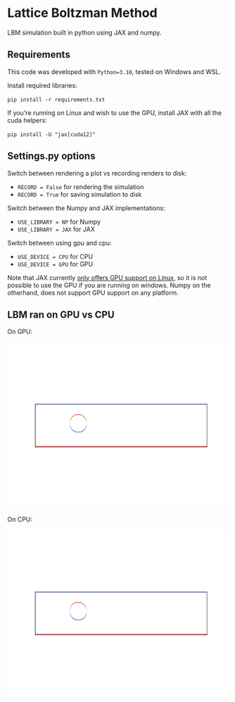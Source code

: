 # Lattice Boltzman Method

LBM simulation built in python using JAX and numpy. 

## Requirements

This code was developed with `Python=3.10`, tested on Windows and WSL.

Install required libraries:

`pip install -r requirements.txt`

If you're running on Linux and wish to use the GPU, install JAX with all the cuda helpers:

`pip install -U "jax[cuda12]"`

## Settings.py options

Switch between rendering a plot vs recording renders to disk:
- `RECORD = False` for rendering the simulation
- `RECORD = True` for saving simulation to disk

Switch between the Numpy and JAX implementations:
- `USE_LIBRARY = NP` for Numpy
- `USE_LIBRARY = JAX` for JAX

Switch between using gpu and cpu:
- `USE_DEVICE = CPU` for CPU
- `USE_DEVICE = GPU` for GPU

Note that JAX currently [only offers GPU support on Linux](https://jax.readthedocs.io/en/latest/installation.html#:~:text=libtpu_releases.html-,Supported%20platforms,no,-CPU), so it is not possible to use the GPU if you are running on windows. Numpy on the otherhand, does not support GPU support on any platform.

## LBM ran on GPU vs CPU

On GPU:

![](https://github.com/wingos80/LBM/blob/main/resources/gpu_lbm.gif)

On CPU:

![](https://github.com/wingos80/LBM/blob/main/resources/cpu_lbm.gif)

